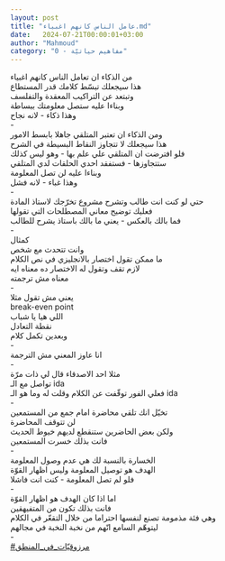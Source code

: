 ```yaml
---
layout: post
title: "عامل الناس كانهم اغبياء.md"
date:   2024-07-21T00:00:01+03:00
author: "Mahmoud"
category: "0 - مفاهيم حياتيّة"
---
```

من الذكاء ان تعامل الناس كانهم اغبياء\
هذا سيجعلك تبسّط كلامك قدر المستطاع\
وتبتعد عن التراكيب المعقدة والتفلسف\
وبناءا عليه ستصل معلومتك ببساطة\
وهذا ذكاء - لانه نجاح\
-\
ومن الذكاء ان تعتبر المتلقي جاهلا بابسط الامور\
هذا سيجعلك لا تتجاوز النقاط البسيطة في الشرح\
فلو افترضت ان المتلقي علي علم بها - وهو ليس كذلك\
ستتجاوزها - فستفقد احدي الحلقات لدي المتلقي\
وبناءا عليه لن تصل المعلومة\
وهذا غباء - لانه فشل\
-\
حتي لو كنت انت طالب وتشرح مشروع تخرّجك لاستاذ
المادة\
فعليك توضيح معاني المصطلحات التي تقولها\
فما بالك بالعكس - يعني ما بالك باستاذ يشرح
للطالب\
-\
كمثال\
وانت تتحدث مع شخص\
ما ممكن تقول اختصار بالانجليزي في نص الكلام\
لازم تقف وتقول له الاختصار ده معناه ايه\
معناه مش ترجمته\
-\
يعني مش تقول مثلا\
break-even point\
اللي هيا يا شباب\
نقطة التعادل\
وبعدين تكمل كلام\
-\
انا عاوز المعني مش الترجمة\
-\
مثلا احد الاصدقاء قال لي ذات مرّة\
تواصل مع الـ ida\
فعلي الفور توقّفت عن الكلام وقلت له وما هو الـ
ida\
-\
تخيّل انك تلقي محاضرة امام جمع من المستمعين\
لن تتوقف المحاضرة\
ولكن بعض الحاضرين ستنقطع لديهم خيوط الحديث\
فانت بذلك خسرت المستمعين\
-\
الخسارة بالنسبة لك هي عدم وصول المعلومة\
الهدف هو توصيل المعلومة وليس اظهار القوّة\
فلو لم تصل المعلومة - كنت انت فاشلا\
-\
اما اذا كان الهدف هو اظهار القوّة\
فانت بذلك تكون من المتفيهقين\
وهي فئة مذمومة تصنع لنفسها احتراما من خلال التقعّر في
الكلام\
ليتوهّم السامع انّهم من نخبة النخبة في مجالهم\
-\
[<u>\#مرزوقيّات_في_المنطق</u>](https://www.facebook.com/hashtag/مرزوقيّات_في_المنطق?source=feed_text)
